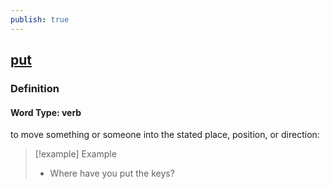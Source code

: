 ```yaml
---
publish: true
---
```


## [put](https://dictionary.cambridge.org/dictionary/english/put)

### Definition
#### Word Type: verb
to move something or someone into the stated place, position, or direction:

>[!example] Example
> - Where have you put the keys?
